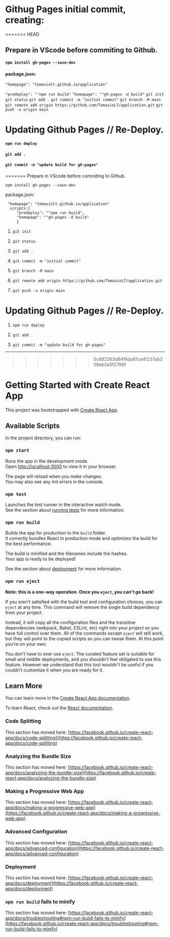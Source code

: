 # Githug Pages initial commit, creating:

<<<<<<< HEAD
## Prepare in VScode before commiting to Github.

#### `npm install gh-pages --save-dev`

#### package.json:

`"homepage": "tomasiolt.github.io/application"`

`"predeploy": ""npm run build"`
`"homepage": ""gh-pages -d build"`
`git init`
`git status`
`git add .`
`git commit -m "initial commit"`
`git branch -M main`
`git remote add origin https://github.com/TomasioLT/application.git`
`git push -u origin main`

# Updating Github Pages // Re-Deploy.

#### `npm run deploy`

#### `git add .`

#### `git commit -m "update build for gh-pages"`
=======
Prepare in VScode before commiting to Github.

 ``` npm install gh-pages --save-dev ```

 package.json:
```
 "homepage": "tomasiolt.github.io/application"
  scripts:{
     "predeploy": ""npm run build",
     "homepage": ""gh-pages -d build"
     }
 ```

 1. `git init`

 2. `git status` 
 
 3. `git add .`

 4. `git commit -m "initial commit"`

5. `git branch -M main`

6. `git remote add origin https://github.com/TomasioLT/application.git`

7. `git push -u origin main`
 
 
 
# Updating Github Pages // Re-Deploy.

1. `npm run deploy`

2. `git add .`

3. `git commit -m "update build for gh-pages"`

- - - -

 
>>>>>>> 0c882363d84f4da81ce4f237ab238eb3a5f2766f

# Getting Started with Create React App

This project was bootstrapped with [Create React App](https://github.com/facebook/create-react-app).
## Available Scripts

In the project directory, you can run:

### `npm start`

Runs the app in the development mode.\
Open [http://localhost:3000](http://localhost:3000) to view it in your browser.

The page will reload when you make changes.\
You may also see any lint errors in the console.

### `npm test`

Launches the test runner in the interactive watch mode.\
See the section about [running tests](https://facebook.github.io/create-react-app/docs/running-tests) for more information.

### `npm run build`

Builds the app for production to the `build` folder.\
It correctly bundles React in production mode and optimizes the build for the best performance.

The build is minified and the filenames include the hashes.\
Your app is ready to be deployed!

See the section about [deployment](https://facebook.github.io/create-react-app/docs/deployment) for more information.

### `npm run eject`

**Note: this is a one-way operation. Once you `eject`, you can't go back!**

If you aren't satisfied with the build tool and configuration choices, you can `eject` at any time. This command will remove the single build dependency from your project.

Instead, it will copy all the configuration files and the transitive dependencies (webpack, Babel, ESLint, etc) right into your project so you have full control over them. All of the commands except `eject` will still work, but they will point to the copied scripts so you can tweak them. At this point you're on your own.

You don't have to ever use `eject`. The curated feature set is suitable for small and middle deployments, and you shouldn't feel obligated to use this feature. However we understand that this tool wouldn't be useful if you couldn't customize it when you are ready for it.

## Learn More

You can learn more in the [Create React App documentation](https://facebook.github.io/create-react-app/docs/getting-started).

To learn React, check out the [React documentation](https://reactjs.org/).

### Code Splitting

This section has moved here: [https://facebook.github.io/create-react-app/docs/code-splitting](https://facebook.github.io/create-react-app/docs/code-splitting)

### Analyzing the Bundle Size

This section has moved here: [https://facebook.github.io/create-react-app/docs/analyzing-the-bundle-size](https://facebook.github.io/create-react-app/docs/analyzing-the-bundle-size)

### Making a Progressive Web App

This section has moved here: [https://facebook.github.io/create-react-app/docs/making-a-progressive-web-app](https://facebook.github.io/create-react-app/docs/making-a-progressive-web-app)

### Advanced Configuration

This section has moved here: [https://facebook.github.io/create-react-app/docs/advanced-configuration](https://facebook.github.io/create-react-app/docs/advanced-configuration)

### Deployment

This section has moved here: [https://facebook.github.io/create-react-app/docs/deployment](https://facebook.github.io/create-react-app/docs/deployment)

### `npm run build` fails to minify

This section has moved here: [https://facebook.github.io/create-react-app/docs/troubleshooting#npm-run-build-fails-to-minify](https://facebook.github.io/create-react-app/docs/troubleshooting#npm-run-build-fails-to-minify)
